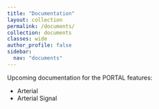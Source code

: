 ```yaml
---
title: "Documentation"
layout: collection
permalink: /documents/
collection: documents
classes: wide
author_profile: false
sidebar:
  nav: "documents"
---
```

Upcoming documentation for the PORTAL features:
* Arterial
* Arterial Signal
